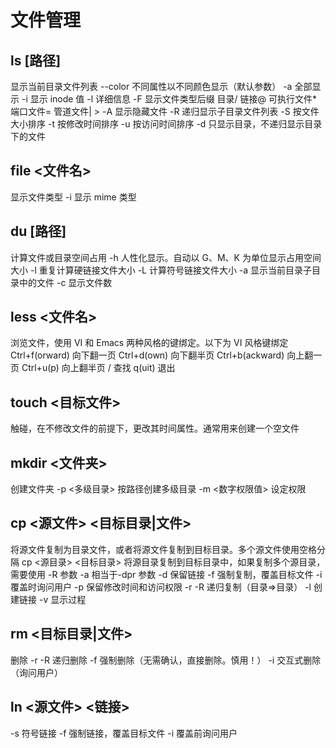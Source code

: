 # 文件管理

## ls [路径]
显示当前目录文件列表
--color 不同属性以不同颜色显示（默认参数）
-a 全部显示
-i 显示 inode 值
-l 详细信息
-F 显示文件类型后缀 目录/ 链接@ 可执行文件* 端口文件= 管道文件| >
-A 显示隐藏文件
-R 递归显示子目录文件列表
-S 按文件大小排序
-t 按修改时间排序
-u 按访问时间排序
-d 只显示目录，不递归显示目录下的文件

## file <文件名>
显示文件类型
-i 显示 mime 类型

## du [路径]
计算文件或目录空间占用
-h 人性化显示。自动以 G、M、K 为单位显示占用空间大小
-l 重复计算硬链接文件大小
-L 计算符号链接文件大小
-a 显示当前目录子目录中的文件
-c 显示文件数

## less <文件名>
浏览文件，使用 VI 和 Emacs 两种风格的键绑定。以下为 VI 风格键绑定
Ctrl+f(orward) 向下翻一页 Ctrl+d(own) 向下翻半页
Ctrl+b(ackward) 向上翻一页 Ctrl+u(p) 向上翻半页
/ 查找 q(uit) 退出

## touch <目标文件>
触碰，在不修改文件的前提下，更改其时间属性。通常用来创建一个空文件

## mkdir <文件夹>
创建文件夹
-p <多级目录> 按路径创建多级目录
-m <数字权限值> 设定权限

## cp <源文件> <目标目录|文件>
将源文件复制为目录文件，或者将源文件复制到目标目录。多个源文件使用空格分隔
cp <源目录> <目标目录>
将源目录复制到目标目录中，如果复制多个源目录，需要使用  -R 参数
-a 相当于-dpr 参数
-d 保留链接
-f 强制复制，覆盖目标文件
-i 覆盖时询问用户
-p 保留修改时间和访问权限
-r -R 递归复制（目录=>目录）
-l 创建链接
-v 显示过程

## rm <目标目录|文件>
删除
-r -R 递归删除
-f 强制删除（无需确认，直接删除。慎用！）
-i 交互式删除（询问用户）

## ln <源文件> <链接>
-s 符号链接
-f 强制链接，覆盖目标文件
-i 覆盖前询问用户